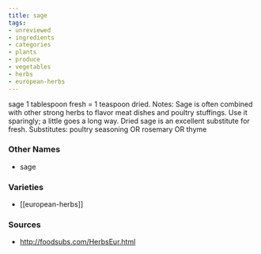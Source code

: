 ```yaml
---
title: sage
tags:
- unreviewed
- ingredients
- categories
- plants
- produce
- vegetables
- herbs
- european-herbs
---
```

sage 1 tablespoon fresh = 1 teaspoon dried. Notes: Sage is often combined with other strong herbs to flavor meat dishes and poultry stuffings. Use it sparingly; a little goes a long way. Dried sage is an excellent substitute for fresh. Substitutes: poultry seasoning OR rosemary OR thyme

### Other Names

* sage

### Varieties

* [[european-herbs]]

### Sources
* http://foodsubs.com/HerbsEur.html

